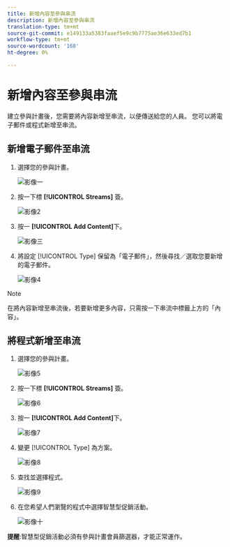 ```yaml
---
title: 新增內容至參與串流
description: 新增內容至參與串流
translation-type: tm+mt
source-git-commit: e149133a5383faaef5e9c9b7775ae36e633ed7b1
workflow-type: tm+mt
source-wordcount: '168'
ht-degree: 0%

---
```



# 新增內容至參與串流

建立參與計畫後，您需要將內容新增至串流，以便傳送給您的人員。 您可以將電子郵件或程式新增至串流。

## 新增電子郵件至串流

1. 選擇您的參與計畫。

   ![影像一](/help/sky/assets/engagement-programs/add-content-to-an-engagement-stream/add-content-to-an-engagement-stream-1.png)

1. 按一下標 **[!UICONTROL Streams]** 簽。

   ![影像2](/help/sky/assets/engagement-programs/add-content-to-an-engagement-stream/add-content-to-an-engagement-stream-2.png)

1. 按一 **[!UICONTROL Add Content]**&#x200B;下。

   ![影像三](/help/sky/assets/engagement-programs/add-content-to-an-engagement-stream/add-content-to-an-engagement-stream-3.png)

1. 將設定 [!UICONTROL Type] 保留為「電子郵件」，然後尋找／選取您要新增的電子郵件。

   ![影像4](/help/sky/assets/engagement-programs/add-content-to-an-engagement-stream/add-content-to-an-engagement-stream-4.png)

>[!NOTE]
>
>在將內容新增至串流後，若要新增更多內容，只需按一下串流中標籤上方的「內容」。

## 將程式新增至串流

1. 選擇您的參與計畫。

   ![影像5](/help/sky/assets/engagement-programs/add-content-to-an-engagement-stream/add-content-to-an-engagement-stream-5.png)

1. 按一下標 **[!UICONTROL Streams]** 簽。

   ![影像6](/help/sky/assets/engagement-programs/add-content-to-an-engagement-stream/add-content-to-an-engagement-stream-6.png)

1. 按一 **[!UICONTROL Add Content]**&#x200B;下。

   ![影像7](/help/sky/assets/engagement-programs/add-content-to-an-engagement-stream/add-content-to-an-engagement-stream-7.png)

1. 變更 [!UICONTROL Type] 為方案。

   ![影像8](/help/sky/assets/engagement-programs/add-content-to-an-engagement-stream/add-content-to-an-engagement-stream-8.png)

1. 查找並選擇程式。

   ![影像9](/help/sky/assets/engagement-programs/add-content-to-an-engagement-stream/add-content-to-an-engagement-stream-9.png)

1. 在您希望人們瀏覽的程式中選擇智慧型促銷活動。

   ![影像十](/help/sky/assets/engagement-programs/add-content-to-an-engagement-stream/add-content-to-an-engagement-stream-10.png)

**提醒**:智慧型促銷活動必須有參與計畫會員篩選器，才能正常運作。
